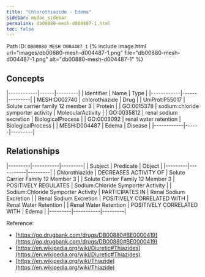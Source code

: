 ```yaml
---
title: "Chlorothiazide - Edema"
sidebar: mydoc_sidebar
permalink: db00880-mesh-d004487-1.html
toc: false 
---
```



Path ID: `DB00880_MESH_D004487_1`
{% include image.html url="images/db00880-mesh-d004487-1.png" file="db00880-mesh-d004487-1.png" alt="db00880-mesh-d004487-1" %}

## Concepts

|------------|------|---------|
| Identifier | Name | Type    |
|------------|------|---------|
| MESH:D002740 | chlorothiazide | Drug |
| UniProt:P55017 | Solute carrier family 12 member 3 | Protein |
| GO:0015378 | sodium:chloride symporter activity | MolecularActivity |
| GO:0035812 | renal sodium excretion | BiologicalProcess |
| GO:0003092 | renal water retention | BiologicalProcess |
| MESH:D004487 | Edema | Disease |
|------------|------|---------|

## Relationships

|---------|-----------|---------|
| Subject | Predicate | Object  |
|---------|-----------|---------|
| Chlorothiazide | DECREASES ACTIVITY OF | Solute Carrier Family 12 Member 3 |
| Solute Carrier Family 12 Member 3 | POSITIVELY REGULATES | Sodium:Chloride Symporter Activity |
| Sodium:Chloride Symporter Activity | PARTICIPATES IN | Renal Sodium Excretion |
| Renal Sodium Excretion | POSITIVELY CORRELATED WITH | Renal Water Retention |
| Renal Water Retention | POSITIVELY CORRELATED WITH | Edema |
|---------|-----------|---------|

Reference: 
  - [https://go.drugbank.com/drugs/DB00880#BE0000419](https://go.drugbank.com/drugs/DB00880#BE0000419)
  - [https://en.wikipedia.org/wiki/Diuretic#Thiazides](https://en.wikipedia.org/wiki/Diuretic#Thiazides)
  - [https://en.wikipedia.org/wiki/Thiazide](https://en.wikipedia.org/wiki/Thiazide)
